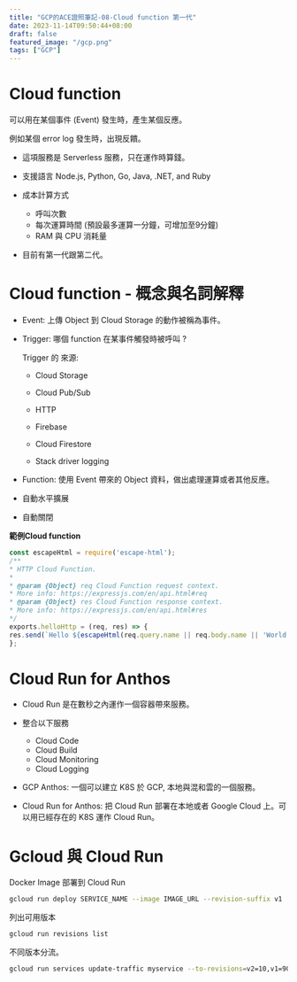 ```yaml
---
title: "GCP的ACE證照筆記-08-Cloud function 第一代"
date: 2023-11-14T09:50:44+08:00
draft: false
featured_image: "/gcp.png"
tags: ["GCP"]
---
```


# Cloud function

可以用在某個事件 (Event) 發生時，產生某個反應。

例如某個 error log 發生時，出現反饋。

* 這項服務是 Serverless 服務，只在運作時算錢。

* 支援語言 Node.js, Python, Go, Java, .NET, and Ruby

* 成本計算方式
    * 呼叫次數
    * 每次運算時間 (預設最多運算一分鐘，可增加至9分鐘)
    * RAM 與 CPU 消耗量

* 目前有第一代跟第二代。

# Cloud function - 概念與名詞解釋

* Event: 上傳 Object 到 Cloud Storage 的動作被稱為事件。

* Trigger: 哪個 function 在某事件觸發時被呼叫 ?

    Trigger 的 來源:

    * Cloud Storage

    * Cloud Pub/Sub

    * HTTP
    
    * Firebase

    * Cloud Firestore

    * Stack driver logging

* Function: 使用 Event 帶來的 Object 資料，做出處理運算或者其他反應。

* 自動水平擴展

* 自動關閉

**範例Cloud function**
```javascript
const escapeHtml = require('escape-html');
/**
* HTTP Cloud Function.
*
* @param {Object} req Cloud Function request context.
* More info: https://expressjs.com/en/api.html#req
* @param {Object} res Cloud Function response context.
* More info: https://expressjs.com/en/api.html#res
*/
exports.helloHttp = (req, res) => {
res.send(`Hello ${escapeHtml(req.query.name || req.body.name || 'World')}!`);
};
```

# Cloud Run for Anthos

* Cloud Run 是在數秒之內運作一個容器帶來服務。

* 整合以下服務
    * Cloud Code
    * Cloud Build
    * Cloud Monitoring
    * Cloud Logging

* GCP Anthos: 一個可以建立 K8S 於 GCP, 本地與混和雲的一個服務。

* Cloud Run for Anthos: 把 Cloud Run 部署在本地或者 Google Cloud 上。可以用已經存在的 K8S 運作 Cloud Run。

# Gcloud 與  Cloud Run

Docker Image 部署到 Cloud Run

```bash
gcloud run deploy SERVICE_NAME --image IMAGE_URL --revision-suffix v1
```

列出可用版本

```bash
gcloud run revisions list
```

不同版本分流。

```bash
gcloud run services update-traffic myservice --to-revisions=v2=10,v1=90
```